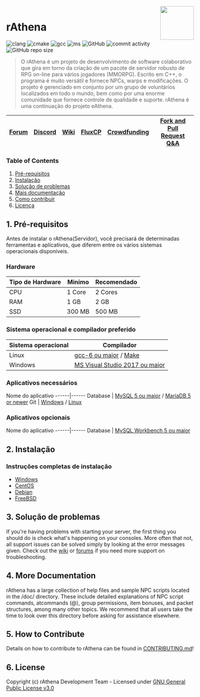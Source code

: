 <img src="doc/logo.png" align="right" height="90" />

# rAthena
![clang](https://img.shields.io/github/actions/workflow/status/rathena/rathena/build_servers_clang.yml?label=clang%20build&logo=llvm) ![cmake](https://img.shields.io/github/actions/workflow/status/rathena/rathena/build_servers_cmake.yml?label=cmake%20build&logo=cmake) ![gcc](https://img.shields.io/github/actions/workflow/status/rathena/rathena/build_servers_gcc.yml?label=gcc%20build&logo=gnu) ![ms](https://img.shields.io/github/actions/workflow/status/rathena/rathena/build_servers_msbuild.yml?label=ms%20build&logo=visualstudio) ![GitHub](https://img.shields.io/github/license/rathena/rathena.svg) ![commit activity](https://img.shields.io/github/commit-activity/w/rathena/rathena) ![GitHub repo size](https://img.shields.io/github/repo-size/rathena/rathena.svg)
> O rAthena é um projeto de desenvolvimento de software colaborativo que gira em torno da criação de um pacote de servidor robusto de RPG on-line para vários jogadores (MMORPG). Escrito em C++, o programa é muito versátil e fornece NPCs, warps e modificações. O projeto é gerenciado em conjunto por um grupo de voluntários localizados em todo o mundo, bem como por uma enorme comunidade que fornece controle de qualidade e suporte. rAthena é uma continuação do projeto eAthena.

[Forum](https://rathena.org/board)|[Discord](https://rathena.org/discord)|[Wiki](https://github.com/rathena/rathena/wiki)|[FluxCP](https://github.com/rathena/FluxCP)|[Crowdfunding](https://rathena.org/board/crowdfunding/)|[Fork and Pull Request Q&A](https://rathena.org/board/topic/86913-pull-request-qa/)
--------|--------|--------|--------|--------|--------

### Table of Contents
1. [Pré-requisitos](#1-prerequisites)
2. [Instalação](#2-installation)
3. [Solução de problemas](#3-troubleshooting)
4. [Mais documentação](#4-more-documentation)
5. [Como contribuir](#5-how-to-contribute)
6. [Licença](#6-license)

## 1. Pré-requisitos
Antes de instalar o rAthena(Servidor), você precisará de determinadas ferramentas e aplicativos, que
diferem entre os vários sistemas operacionais disponíveis.

### Hardware
Tipo de Hardware | Minimo | Recomendado
------|------|------
CPU | 1 Core | 2 Cores
RAM | 1 GB | 2 GB
SSD | 300 MB | 500 MB

### Sistema operacional e compilador preferido
Sistema operacional | Compilador
------|------
Linux  | [gcc-6 ou maior](https://www.gnu.org/software/gcc/gcc-6/) / [Make](https://www.gnu.org/software/make/)
Windows | [MS Visual Studio 2017 ou maior](https://www.visualstudio.com/downloads/)

### Aplicativos necessários
Nome do aplicativo
------|------
Database | [MySQL 5 ou maior](https://www.mysql.com/downloads/) / [MariaDB 5 or newer](https://downloads.mariadb.org/)
Git | [Windows](https://gitforwindows.org/) / [Linux](https://git-scm.com/download/linux)

### Aplicativos opcionais
Nome do aplicativo
------|------
Database | [MySQL Workbench 5 ou maior](http://www.mysql.com/downloads/workbench/)

## 2. Instalação 

### Instruções completas de instalação
  * [Windows](https://github.com/rathena/rathena/wiki/Install-on-Windows)
  * [CentOS](https://github.com/rathena/rathena/wiki/Install-on-Centos)
  * [Debian](https://github.com/rathena/rathena/wiki/Install-on-Debian)
  * [FreeBSD](https://github.com/rathena/rathena/wiki/Install-on-FreeBSD)

## 3. Solução de problemas

If you're having problems with starting your server, the first thing you should
do is check what's happening on your consoles. More often that not, all support issues
can be solved simply by looking at the error messages given. Check out the [wiki](https://github.com/rathena/rathena/wiki)
or [forums](https://rathena.org/forum) if you need more support on troubleshooting.

## 4. More Documentation
rAthena has a large collection of help files and sample NPC scripts located in the /doc/
directory. These include detailed explanations of NPC script commands, atcommands (@),
group permissions, item bonuses, and packet structures, among many other topics. We
recommend that all users take the time to look over this directory before asking for
assistance elsewhere.

## 5. How to Contribute
Details on how to contribute to rAthena can be found in [CONTRIBUTING.md](https://github.com/rathena/rathena/blob/master/.github/CONTRIBUTING.md)!

## 6. License
Copyright (c) rAthena Development Team - Licensed under [GNU General Public License v3.0](https://github.com/rathena/rathena/blob/master/LICENSE)
